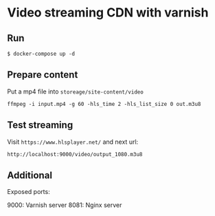 # Video streaming CDN with varnish

## Run

```
$ docker-compose up -d
```

## Prepare content

Put a mp4 file into `storeage/site-content/video`

```
ffmpeg -i input.mp4 -g 60 -hls_time 2 -hls_list_size 0 out.m3u8
```

## Test streaming

Visit `https://www.hlsplayer.net/` and next url:

`http://localhost:9000/video/output_1080.m3u8`

## Additional

Exposed ports:

9000: Varnish server
8081: Nginx server
